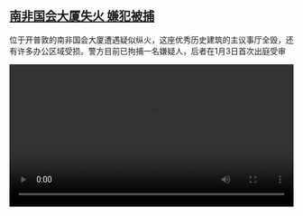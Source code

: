 <!--1641224823000-->
[南非国会大厦失火 嫌犯被捕](https://www.dw.com/zh/%E5%8D%97%E9%9D%9E%E5%9B%BD%E4%BC%9A%E5%A4%A7%E5%8E%A6%E5%A4%B1%E7%81%AB%20%E5%AB%8C%E7%8A%AF%E8%A2%AB%E6%8D%95/a-60318600)
------

<p>位于开普敦的南非国会大厦遭遇疑似纵火，这座优秀历史建筑的主议事厅全毁，还有许多办公区域受损。警方目前已拘捕一名嫌疑人，后者在1月3日首次出庭受审</small></p><video src="https://tvdownloaddw-a.akamaihd.net/dwtv_video/flv/vdt_zh/2022/bchi220103_002_capetown_01r_sd_avc.mp4" controls style="width:100%"></video>
